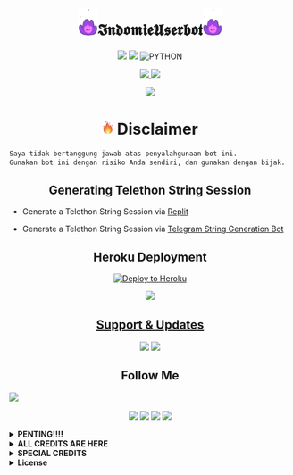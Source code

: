 
<h1 align="center"><img src="./resources/extras/Indomiepurple.gif" width="35px">𝕴𝖓𝖉𝖔𝖒𝖎𝖊𝖀𝖘𝖊𝖗𝖇𝖔𝖙<img src="./resources/extras/Indomiepurple.gif" width="35px"></h1>

<p align="center">
    <a href="https://github.com/indomiegorengsatu/IndomieUserbot/commits/IndomieUserbot"><img src="https://img.shields.io/github/last-commit/indomiegorengsatu/IndomieUserbot?color=ff0000&logo=github&logoColor=ffffff&style=for-the-badge" /></a>
    <a href="https://pypi.org/project/Telethon/"><img src="https://img.shields.io/pypi/v/telethon?color=important&label=telethon&logo=python&logoColor=brightgreen&style=for-the-badge" /></a>
    <img alt="PYTHON" src="https://img.shields.io/badge/PYTHON-v3.9.6-purple?style=for-the-badge&logo=appveyor"/>
    </p>


<p align="center">
  <a href="https://github.com/IndomieGorengSatu/IndomieUserbot/fork">
    <img src="https://img.shields.io/github/forks/IndomieGorengSatu/IndomieUserbot?label=Fork&style=social">
    
  </a>
  <a href="https://github.com/IndomieGorengSatu/IndomieUserbot">
    <img src="https://img.shields.io/github/stars/IndomieGorengSatu/IndomieUserbot?style=social">
  </a>
</p>  


<p align="center">
  <img src="https://telegra.ph/file/3aeb0f9581ffb876e8bc5.png">
</p>

<h1 align="center">
<img src="./resources/extras/GeezFire.gif" width="20px"> Disclaimer
</h1>

```
Saya tidak bertanggung jawab atas penyalahgunaan bot ini.
Gunakan bot ini dengan risiko Anda sendiri, dan gunakan dengan bijak.
```
<h2 align="center">
    Generating Telethon String Session
</h2>

- Generate a Telethon String Session via [Replit](https://replit.com/@IndomieGenetik/Telegram-String?lite=1&outputonly=1)

- Generate a Telethon String Session via [Telegram String Generation Bot](https://t.me/IndomieStringBot)


<h2 align="center">
   Heroku Deployment
</h2>

<p align="center"><a href="https://dashboard.heroku.com/new?template=https://github.com/IndomieGorengSatu/IndomieDeploy"><img src="https://www.herokucdn.com/deploy/button.png" alt="Deploy to Heroku" target="_blank""/</a>  

<p align="center"><a href="https://telegram.dog/XTZ_HerokuBot?start=JiRsb25nIDIwMDkw"><img src="https://img.shields.io/badge/Deploy%20Via%20Telegram-pink.svg?style=for-the-badge&logo=telegram"width="200""/</a> </p> 


<h2 align="center">
    Support & Updates 
</h2>

</p>
    <p align="center">
    <a href="https://t.me/IndomieStore" target="blank"><img src="https://img.icons8.com/nolan/55/telegram-app.png" /></a> 
    <a href="https://t.me/IndomieProject" target="blank"><img src="https://img.icons8.com/nolan/55/telegram-app.png" /></a>
</p>


<h2 align="center">
    Follow Me
</h2>

</p>
<img src="https://user-images.githubusercontent.com/73097560/115834477-dbab4500-a447-11eb-908a-139a6edaec5c.gif">
    <p align="center"> 
    <a href="https://t.me/IndomieGenetik" target="blank"><img src="https://img.icons8.com/nolan/55/telegram-app.png" /></a>
    <a href="https://github.com/IndomieGorengSatu" target="blank"><img src="https://img.icons8.com/nolan/55/github.png" /></a>
    <a href="https://instagram.com/w1thmyluv" target="blank"><img src="https://img.icons8.com/nolan/55/instagram-new.png" /></a>
<img src="https://user-images.githubusercontent.com/73097560/115834477-dbab4500-a447-11eb-908a-139a6edaec5c.gif">
</p>


</details>

<details>
<summary><b> PENTING!!!! </b></summary>
<br>

# BACA INI KONTOL🔥

*  KALO UDAH DI FROK DALEMAN NYA NANGAN DI GANTIK MEK NANTI EROR!
*  KALO LU CLONE BARU LU BOLEH GANTI YA KONTOL 
*  JANGAN LUPA KLICK STARNYA KONTOL🤗


</details>

<details>
<summary><b> ALL CREDITS ARE HERE </b></summary>
<br>

## © Credits
### JANGAN DI HAPUS CREDIT NYA YA KONTOL

🏆 **THANKS TO**
*   [Kyy](https://github.com/muhammadrizky16) :  Kyy - Userbot (Template repo)
*   [IndomieGorengSatu](https://github.com/IndomieGorengSatu)    :  IndomieUserbot
*   [Pocong](https://github.com/poocong)      :  Pocong - Userbot (fix repo)
*   DAN TERIMAKASIH KEPADA USERBOT LAINNYA


</details>

<details>
<summary><b> SPECIAL CREDITS </b></summary>
<br>

🏆 **BIG SHOUTOUT FOR MY SUHU**
*   [Abdul](https://github.com/DoellBarr) : (Helping me out how to fix pytgcalls)
*   [Risman](https://github.com/mrismanaziz)  :  Man - Userbot


</details>

<details>
<summary><b> License </b></summary>
<br>

## LICENSE
Licensed under [Raphielscape Public License](https://github.com/IndomieGorengSatu/IndomieUserbot/blob/IndomieUserbot/LICENSE) - Version 3, 29 June 2007
